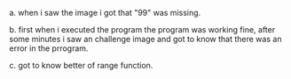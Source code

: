 a. when i saw the image i got that "99" was missing.

b. first when i executed the program the program was working fine, after some minutes i saw an challenge image and got to know that there was an error in the prrogram.

c. got to know better of range function.